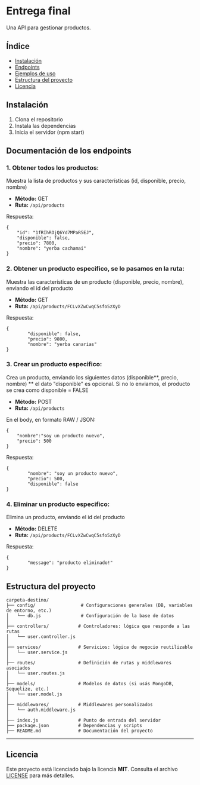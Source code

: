 # Entrega final
Una API para gestionar productos.

## Índice
- [Instalación](#instalación)
- [Endpoints](#endpoints)
- [Ejemplos de uso](#ejemplos-de-uso)
- [Estructura del proyecto](#estructura-del-proyecto)
- [Licencia](#licencia)

## Instalación
1. Clona el repositorio
2. Instala las dependencias
3. Inicia el servidor (npm start)


## Documentación de los endpoints

### 1. Obtener todos los productos:
Muestra la lista de productos y sus características (id, disponible, precio, nombre)
- **Método:** GET
- **Ruta:** `/api/products`

Respuesta:
``` plaintext
{
    "id": "1fRIhROjQ6Yd7MPaR5EJ",
    "disponible": false,
    "precio": 7800,
    "nombre": "yerba cachamai"
}
```

### 2. Obtener un producto especifico, se lo pasamos en la ruta:
Muestra las características de un producto (disponible, precio, nombre), enviando el id del producto
- **Método:** GET
- **Ruta:** `/api/products/FCLvXZwCwqC5sfo5zXyD`

Respuesta:
``` plaintext
{
        "disponible": false,
        "precio": 9800,
        "nombre": "yerba canarias"
}
```

### 3. Crear un producto especifico:
Crea un producto, enviando los siguientes datos (disponible**, precio, nombre) 
** el dato "disponible" es opcional. Si no lo enviamos, el producto se crea como disponible = FALSE
- **Método:** POST
- **Ruta:** `/api/products`

En el body, en formato RAW / JSON:
``` plaintext
{
    "nombre":"soy un producto nuevo",
    "precio": 500
}
```
Respuesta:
``` plaintext
{
        "nombre": "soy un producto nuevo",
        "precio": 500,
        "disponible": false
}
```


### 4. Eliminar un producto especifico:
Elimina un producto, enviando el id del producto
- **Método:** DELETE
- **Ruta:** `/api/products/FCLvXZwCwqC5sfo5zXyD`

Respuesta:
``` plaintext
{
        "message": "producto eliminado!"
}
```


## Estructura del proyecto
``` plaintext
carpeta-destino/
├── config/                 # Configuraciones generales (DB, variables de entorno, etc.)
│   └── db.js               # Configuración de la base de datos
│
├── controllers/           # Controladores: lógica que responde a las rutas
│   └── user.controller.js
│
├── services/              # Servicios: lógica de negocio reutilizable
│   └── user.service.js
│
├── routes/                # Definición de rutas y middlewares asociados
│   └── user.routes.js
│
├── models/                # Modelos de datos (si usás MongoDB, Sequelize, etc.)
│   └── user.model.js
│
├── middlewares/           # Middlewares personalizados
│   └── auth.middleware.js
│
├── index.js               # Punto de entrada del servidor
├── package.json           # Dependencias y scripts
├── README.md              # Documentación del proyecto

```
---

## Licencia

Este proyecto está licenciado bajo la licencia **MIT**. Consulta el archivo [LICENSE](./LICENSE) para más detalles.
